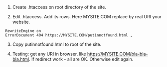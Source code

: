 1. Create .htaccess on root directory of the site.

2. Edit .htaccess. Add its rows. Here MYSITE.COM replace by real URI your website.

```
RewriteEngine on
ErrorDocument 404 https://MYSITE.COM/putinnotfound.html , 
```
3. Copy putinnotfound.html to root of the site.

4. Testing: get any URI in browser, like https://MYSITE.COM/bla-bla-bla.html. If redirect work - all are OK. Otherwise edit again.
